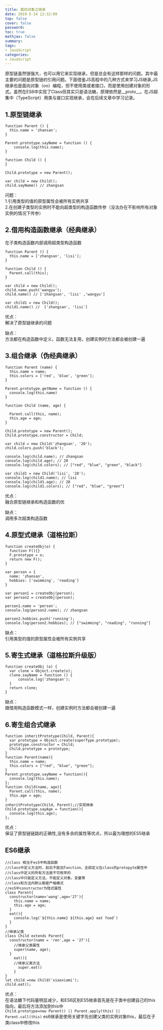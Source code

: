 ```yaml
---
title: 面向对象之继承
date: 2019-5-14 12:32:09
top: false
cover: false
password:
toc: true
mathjax: false
summary: 
tags:
- JavaScript
categories:
- JavaScript
---
```


原型链虽然很强大，也可以用它来实现继承，但是总会有这样那样的问题。其中最主要的问题是原型链的引用问题。下面借鉴JS高程中的几种方式来学习JS继承,JS继承也是面向对象（oo）编程，但不使用类或者接口，而是使用创建对象的形式。虽然在ES6中实现了Class但其实只是语法糖，原理依然是__proto__。在JS超集中（TypeScript）用类与接口实现继承，会在后续文章中学习记录。

## 1.原型链继承
  ```
  function Parent () {
    this.name = 'zhansan';
  }

  Parent.prototype.sayName = function () {
      console.log(this.name);
  }

  function Child () {
  }

  Child.prototype = new Parent();

  var child = new Child();
  child.sayName() // zhangsan
  ```

  问题：<br/>
    1.引用类型的值的原型属性会被所有实例共享<br/>
    2.在创建子类型的实例时不能向超类型的构造函数传参（没法办在不影响所有对象实例的情况下传参）
## 2.借用构造函数继承（经典继承）
  在子类构造函数内部调用超类型构造函数<br/>
  ```
  function Parent () {
    this.name = ['zhangsan', 'lisi'];
  }

  function Child () {
    Parent.call(this);
  }

  var child = new Child();
  child.name.push('wangyu');
  child.name() // ['zhangsan', 'lisi' ,'wangyu']

  var child1 = new Child();
  child1.name() //  ['zhangsan', 'lisi']

  ```

  优点：<br/>
    解决了原型链继承的问题

  缺点：<br/>
    方法都在构造函数中定义，函数无法复用，创建实例时方法都会被创建一遍


## 3.组合继承（伪经典继承）
  ```
  function Parent (name) {
    this.name = name;
    this.colors = ['red', 'blue', 'green'];
  }

  Parent.prototype.getName = function () {
    console.log(this.name)
  }

  function Child (name, age) {

    Parent.call(this, name);
    this.age = age;
  }

  Child.prototype = new Parent();
  Child.prototype.constructor = Child;

  var child = new Child('zhangsan', '20');
  child.colors.push('black');

  console.log(child.name); // zhangsan
  console.log(child.age); // 20
  console.log(child.colors); // ["red", "blue", "green", "black"]

  var child1 = new Child('lisi', '28');
  console.log(child1.name); // lisi
  console.log(child1.age); // 28
  console.log(child1.colors); // ["red", "blue", "green"]
  ```

  优点：<br/>
    融合原型链继承和构造函数的优

  缺点：<br/>
    调用多次超类构造函数

## 4.原型式继承（道格拉斯）
  ```
  function createObj(o) {
    function F(){}
    F.prototype = o;
    return new F();
  }

  var person = {
    name: 'zhansan',
    hobbies: ['swimming', 'reading']
  }

  var person1 = createObj(person);
  var person2 = createObj(person);

  person1.name = 'person';
  console.log(person2.name); // zhangsan

  person2.hobbies.push('running');
  console.log(person2.hobbies); // ["swimming", "reading", "running"]

  ```

  缺点：<br/>
    引用类型的值的原型属性会被所有实例共享

## 5.寄生式继承（道格拉斯升级版）
  ```
  function createObj (o) {
    var clone = Object.create(o);
    clone.sayName = function () {
        console.log('zhangsan');
    }
    return clone;
  }
  ```

  缺点：<br/>
    跟借用构造函数模式一样，创建实例时方法都会被创建一遍

## 6.寄生组合式继承
  ```
  function inheritPrototype(Child, Parent){
    var prototype = Object.create(superType.prototype);
    prototype.constructor = Child;
    Child.prototype = prototype;
  }
  function Parent(name){
    this.name = name;
    this.colors = ["red", "blue", "green"];
  }
  Parent.prototype.sayName = function(){
    console.log(this.name);
  };
  function Child(name, age){
    Parent.call(this, name);
    this.age = age;
  }
  inheritPrototype(Child, Parent);//实现继承
  Child.prototype.sayAge = function(){
    console.log(this.age);
  }; 
  
  ```

  优点：<br/>
    保证了原型链链路的正确性,没有多余的属性等优点，所以最为理想的ES5继承

## ES6继承
  ```
  //class 相当于es5中构造函数
  //class中定义方法时，前后不能加function，全部定义在class的protopyte属性中
  //class中定义的所有方法是不可枚举的
  //class中只能定义方法，不能定义对象，变量等
  //class和方法内默认都是严格模式
  //es5中constructor为隐式属性
  class Parent{
    constructor(name='wang',age='27'){
      this.name = name;
      this.age = age;
    }
    eat(){
      console.log(`${this.name} ${this.age} eat food`)
    }
  }
  //继承父类
  class Child extends Parent{ 
    constructor(name = 'ren',age = '27'){ 
      //继承父类属性
      super(name, age); 
    } 
      eat(){ 
      //继承父类方法
        super.eat() 
      } 
  } 
  let child =new Child('xiaoxiami'); 
  child.eat();
  ```

  优点：<br/>
    在语法糖下代码量明显减少，和ES6区别ES5继承首先是在子类中创建自己的this指向，最后将方法添加到this中<br/>
    ```
    Child.prototype=new Parent() || Parent.apply(this) || Parent.call(this)
    ```
    es6继承是使用关键字先创建父类的实例对象this，最后在子类class中修改this







